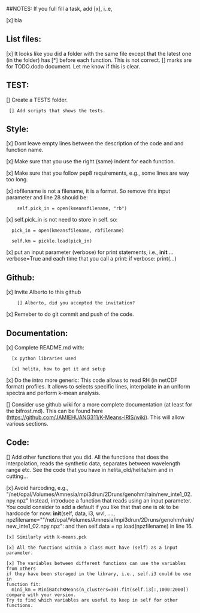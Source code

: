 ##NOTES: 
  If you full fill a task, add [x], i..e,

   [x] bla

## List files:

   [x] It looks like you did a folder with the same file except that
   the latest one (in the folder) has [*] before each function. This
   is not correct. [] marks are for TODO.dodo document. Let me know
   if this is clear.

## TEST:

   [] Create a TESTS folder.

     [] Add scripts that shows the tests.

## Style:

   [x] Dont leave empty lines between the  description of the code and 
   and function name. 

   [x] Make sure that you use the right (same) indent for each function. 

   [x] Make sure that you follow pep8 requirements, e.g., some lines are way 
     too long. 

   [x] rbfilename is not a filename, it is a format. So remove 
   this input parameter and line 28 should be: 

        self.pick_in = open(kmeansfilename, "rb") 

   [x] self.pick_in is not need to store in self. so: 
      
      pick_in = open(kmeansfilename, rbfilename) 

      self.km = pickle.load(pick_in) 

   [x] put an input parameter (verbose) for print statements, i.e., 
      	  __init__ ...  verbose=True
     and each time that you call a print: 
     	 if verbose: 
	    print(...)

## Github:

   [x] Invite Alberto to this github

    	[] Alberto, did you accepted the invitation?

   [x] Remeber to do git commit and push of the code. 

## Documentation:

   [x] Complete README.md with: 

      [x python libraries used

      [x] helita, how to get it and setup

   [x] Do the intro more generic: 
      	 This code allows to read RH (in netCDF format) profiles. 
	 It allows to selects specific lines, interpolate in an uniform 
	 spectra and perform k-mean analysis. 

   [] Consider use github wiki for a more complete documentation
     (at least for the bifrost.md). This can be found here
     (https://github.com/JAMIEHUANG311/K-Means-IRIS/wiki). This will allow
     various sections.

## Code:

   [] Add other functions that you did. All the functions that does the interpolation,
   reads the synthetic data, separates between wavelength range etc. See the code 
   that you have in helita_old/helita/sim and in cutting... 

   [x] Avoid harcoding, e.g., "/net/opal/Volumes/Amnesia/mpi3drun/2Druns/genohm/rain/new_inte1_02.npy.npz"
      Instead, introduce a function that reads using an input parameter. You could consider to
      add a default if you like that that one is ok to be hardcode for now:
      __init__(self, data, i3, wvl, ...., npzfilename=""/net/opal/Volumes/Amnesia/mpi3drun/2Druns/genohm/rain/new_inte1_02.npy.npz":
      and then self.data = np.load(npzfilename) in line 16.

    [x] Similarly with k-means.pck

    [x] All the functions within a class must have (self) as a input parameter.

    [x] The variables between different functions can use the variables from others
    if they have been storaged in the library, i.e., self.i3 could be use in
    function fit:
      mini_km = MiniBatchKMeans(n_clusters=30).fit(self.i3[:,1000:2000])
    compare with your version.
    Try to find which variables are useful to keep in self for other functions.
   
